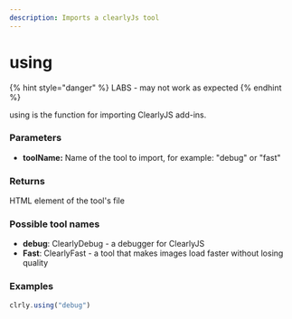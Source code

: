 ```yaml
---
description: Imports a clearlyJs tool
---
```


# using

{% hint style="danger" %}
LABS - may not work as expected
{% endhint %}

using is the function for importing ClearlyJS add-ins.

### Parameters

* **toolName:** Name of the tool to import, for example: "debug" or "fast"

### Returns

HTML element of the tool's file

### Possible tool names

* **debug**: ClearlyDebug - a debugger for ClearlyJS
* **Fast**: ClearlyFast - a tool that makes images load faster without losing quality

### Examples

```jsx
clrly.using("debug")
```



